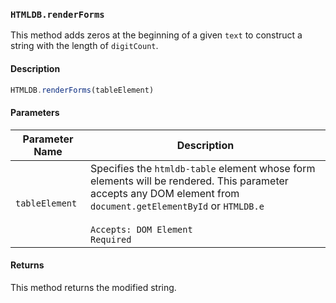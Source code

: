 ### `HTMLDB.renderForms`

This method adds zeros at the beginning of a given `text` to construct a string with the length of `digitCount`.

#### Description

```javascript
HTMLDB.renderForms(tableElement)
```

#### Parameters

| Parameter Name             | Description                               |
| -------------------------- | ----------------------------------------- |
| `tableElement` | Specifies the `htmldb-table` element whose form elements will be rendered. This parameter accepts any DOM element from `document.getElementById` or `HTMLDB.e`<br><br>`Accepts: DOM Element`<br>`Required` |

#### Returns

This method returns the modified string.